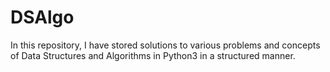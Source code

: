 # DSAlgo
In this repository, I have stored solutions to various problems and concepts of Data Structures and Algorithms in Python3 in a structured manner.
